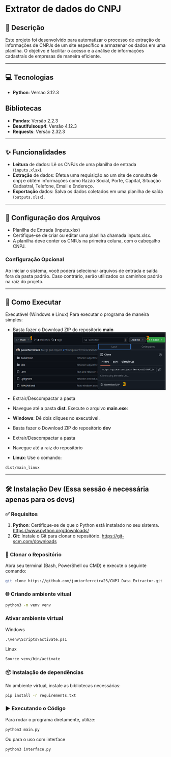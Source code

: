 # Extrator de dados do CNPJ

## 📖 Descrição
Este projeto foi desenvolvido para automatizar o processo de extração de informações de CNPJs de um site específico e armazenar os dados em uma planilha. O objetivo é facilitar o acesso e a análise de informações cadastrais de empresas de maneira eficiente.

---

## 💻 Tecnologias
- **Python**: Versao 3.12.3 

## Bibliotecas
- **Pandas**: Versão 2.2.3
- **Beautifulsoup4**: Versão 4.12.3 
- **Requests**: Versão 2.32.3

---

## ✨ Funcionalidades
- **Leitura** de dados: Lê os CNPJs de uma planilha de entrada (`inputs.xlsx`).
- **Extração** de dados: Efetua uma requisição ao um site de consulta de cnpj e obtém informações como Razão Social, Porte, Capital, Situação Cadastral, Telefone, Email e Endereço.
- **Exportação** dados: Salva os dados coletados em uma planilha de saída (`outputs.xlsx`).

---

## 📂 Configuração dos Arquivos
- Planilha de Entrada (inputs.xlsx)
- Certifique-se de criar ou editar uma planilha chamada inputs.xlsx.
- A planilha deve conter os CNPJs na primeira coluna, com o cabeçalho CNPJ.

### Configuração Opcional
Ao iniciar o sistema, você poderá selecionar arquivos de entrada e saída fora da pasta padrão. Caso contrário, serão utilizados os caminhos padrão na raiz do projeto.

---

## 🚀 Como Executar
Executável (Windows e Linux)
Para executar o programa de maneira simples:

- Basta fazer o Download ZIP do repositório **main**
![Ilustração efetuando o download do repositório](imgs/baixar_repositorio.png)
- Extrair/Descompactar a pasta
- Navegue até a pasta **dist**.
Execute o arquivo **main.exe**:
- **Windows**: Dê dois cliques no executável.

- Basta fazer o Download ZIP do repositório **dev**
- Extrair/Descompactar a pasta
- Navegue até a raiz do repositório
- **Linux**: Use o comando:
```bash
dist/main_linux
```

---

## 🛠 Instalação Dev (Essa sessão é necessária apenas para os devs)

### ✅ Requisitos
1. **Python**: Certifique-se de que o Python está instalado no seu sistema. https://www.python.org/downloads/
2. **Git**: Instale o Git para clonar o repositório. https://git-scm.com/downloads

### 🔄 Clonar o Repositório
Abra seu terminal (Bash, PowerShell ou CMD) e execute o seguinte comando:
```bash
git clone https://github.com/juniorferreira23/CNPJ_Data_Extractor.git
```

### 🌐 Criando ambiente vitual
```bash
python3 -m venv venv
```

### Ativar ambiente virtual
Windows
```cmd
.\venv\Scripts\activate.ps1
```

Linux
```bash
Source venv/bin/activate
```

### 📦 Instalação de dependências
No ambiente virtual, instale as bibliotecas necessárias:
```bash
pip install -r requirements.txt
```

### ▶️  Executando o Código
Para rodar o programa diretamente, utilize:
```bash
python3 main.py
```
Ou para o uso com interface
```bash
python3 interface.py
```
